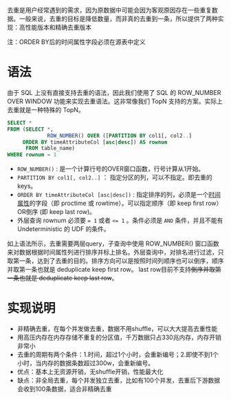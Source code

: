 去重是用户经常遇到的需求，因为原数据中可能会因为客观原因存在一些重复数据。一般来说，去重的目标是降低数量，而非真的去重到一条，所以提供了两种实现：高性能版本和精确去重版本

注：ORDER BY后的时间属性字段必须在源表中定义

# 语法

由于 SQL 上没有直接支持去重的语法，因此我们使用了 SQL 的 ROW_NUMBER OVER WINDOW 功能来实现去重语法。这非常像我们 TopN
支持的方案。实际上去重就是一种特殊的 TopN。

```sql
SELECT *
FROM (SELECT *,
             ROW_NUMBER() OVER ([PARTITION BY col1[, col2..]
     ORDER BY timeAttributeCol [asc|desc]) AS rownum
      FROM table_name)
WHERE rownum = 1
```

- `ROW_NUMBER()` : 是一个计算行号的OVER窗口函数，行号计算从1开始。
- `PARTITION BY col1[, col2..]`  ： 指定分区的列，可以不指定。即去重的 keys。
- `ORDER BY timeAttributeCol [asc|desc])` :
  指定排序的列，必须是一个[时间属性](https://yuque.antfin-inc.com/rtcompute/doc/sql-time-attribute)的字段（即 proctime 或
  rowtime）。可以指定顺序（即 keep first row）OR倒序 (即 keep last row)。
- 外层查询 rownum 必须要 `= 1` 或者 `<= 1` 。条件必须是 `AND` 条件，并且不能有 Undeterministic 的 UDF 的条件。

如上语法所示，去重需要两层query，子查询中使用 ROW_NUMBER()
窗口函数来对数据根据时间属性列进行排序并标上排名。外层查询中，对排名进行过滤，只取第一条，达到了去重的目的。排序方向可以是按照时间列顺序也可以倒序，顺序并取第一条也就是
deduplicate keep first row。 last row目前不支持~~倒序并取第一条也就是 deduplicate keep last row~~。

# 实现说明

- 非精确去重，在每个并发做去重，数据不用shuffle，可以大大提高去重性能
- 用高压内存在内存存储不重复的分区值，千万数据只占330兆内存，内存开销非常小
- 去重的周期有两个条件：1.时间，超过1个小时，会重新编号；2.即使不到1个小时，当内存的数据条数超过300w，会重新编号。
- 优点：基本上无资源开销，无shuffle开销，性能最大化
- 缺点：非全局去重，每个并发独立去重，比如有100个并发，去重后下游数据会收到100条数据，适合非精确去重



